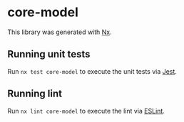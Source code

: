 # core-model

This library was generated with [Nx](https://nx.dev).

## Running unit tests

Run `nx test core-model` to execute the unit tests via [Jest](https://jestjs.io).

## Running lint

Run `nx lint core-model` to execute the lint via [ESLint](https://eslint.org/).
